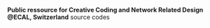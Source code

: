<b>Public ressource for Creative Coding and Network Related Design @ECAL, Switzerland</b>
source codes 
